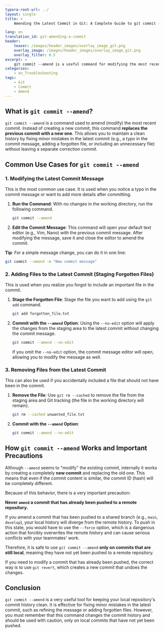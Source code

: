 ```yaml
---
typora-root-url: ../
layout: single
title: >
    Amending the Latest Commit in Git: A Complete Guide to git commit --amend

lang: en
translation_id: git-amending-a-commit
header:
    teaser: /images/header_images/overlay_image_git.png
    overlay_image: /images/header_images/overlay_image_git.png
    overlay_filter: 0.5
excerpt: >
    git commit --amend is a useful command for modifying the most recent commit. It is used to fix the last commit, such as changing the commit message or adding forgotten files.
categories:
    - en_Troubleshooting
tags:
    - Git
    - Commit
    - Amend
---
```


## What is `git commit --amend`?

`git commit --amend` is a command used to amend (modify) the most recent commit. Instead of creating a new commit, this command **replaces the previous commit with a new one**. This allows you to maintain a clean history by fixing minor mistakes in the latest commit (e.g., a typo in the commit message, adding a forgotten file, or including an unnecessary file) without leaving a separate correction commit.

## Common Use Cases for `git commit --amend`

### 1. Modifying the Latest Commit Message

This is the most common use case. It is used when you notice a typo in the commit message or want to add more details after committing.

1.  **Run the Command**:
    With no changes in the working directory, run the following command.
    ```bash
    git commit --amend
    ```

2.  **Edit the Commit Message**:
    This command will open your default text editor (e.g., Vim, Nano) with the previous commit message. After modifying the message, save it and close the editor to amend the commit.

**Tip**: For a simple message change, you can do it in one line:
```bash
git commit --amend -m "New commit message"
```

### 2. Adding Files to the Latest Commit (Staging Forgotten Files)

This is used when you realize you forgot to include an important file in the commit.

1.  **Stage the Forgotten File**:
    Stage the file you want to add using the `git add` command.
    ```bash
    git add forgotten_file.txt
    ```

2.  **Commit with the `--amend` Option**:
    Using the `--no-edit` option will apply the changes from the staging area to the latest commit without changing the commit message.
    ```bash
    git commit --amend --no-edit
    ```
    If you omit the `--no-edit` option, the commit message editor will open, allowing you to modify the message as well.

### 3. Removing Files from the Latest Commit

This can also be used if you accidentally included a file that should not have been in the commit.

1.  **Remove the File**:
    Use `git rm --cached` to remove the file from the staging area and Git tracking (the file in the working directory will remain).
    ```bash
    git rm --cached unwanted_file.txt
    ```

2.  **Commit with the `--amend` Option**:
    ```bash
    git commit --amend --no-edit
    ```

## How `git commit --amend` Works and Important Precautions

Although `--amend` seems to "modify" the existing commit, internally it works by creating a completely **new commit** and replacing the old one. This means that even if the commit content is similar, the commit ID (hash) will be completely different.

Because of this behavior, there is a very important precaution:

**Never `amend` a commit that has already been pushed to a remote repository.**

If you amend a commit that has been pushed to a shared branch (e.g., `main`, `develop`), your local history will diverge from the remote history. To push in this state, you would have to use the `--force` option, which is a dangerous action that forcibly overwrites the remote history and can cause serious conflicts with your teammates' work.

Therefore, it is safe to use `git commit --amend` **only on commits that are still local**, meaning they have not yet been pushed to a remote repository.

If you need to modify a commit that has already been pushed, the correct way is to use `git revert`, which creates a new commit that undoes the changes.

## Conclusion

`git commit --amend` is a very useful tool for keeping your local repository's commit history clean. It is effective for fixing minor mistakes in the latest commit, such as refining the message or adding forgotten files. However, you must remember that this command changes the commit history and should be used with caution, only on local commits that have not yet been pushed.

